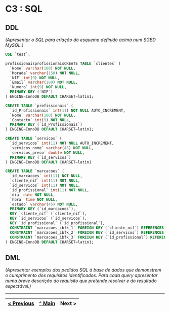 # C3 : SQL

## DDL

_(Apresentar o SQL para criação do esquema definido acima num SGBD MySQL.)_


```sql
USE `test`;

profissionaisprofissionaisCREATE TABLE `clientes` (
  `Nome` varchar(100) NOT NULL,
  `Morada` varchar(150) NOT NULL,
  `NIF` int(9) NOT NULL,
  `Email` varchar(100) NOT NULL,
  `Numero` int(9) NOT NULL,
  PRIMARY KEY (`NIF`)
) ENGINE=InnoDB DEFAULT CHARSET=latin1;

CREATE TABLE `profissionais` (
  `id_Profissionais` int(11) NOT NULL AUTO_INCREMENT,
  `Nome` varchar(100) NOT NULL,
  `Contacto` int(9) NOT NULL,
  PRIMARY KEY (`id_Profissionais`)
) ENGINE=InnoDB DEFAULT CHARSET=latin1;

CREATE TABLE `servicos` (
  `id_servicos` int(11) NOT NULL AUTO_INCREMENT,
  `servicos_nome` varchar(45) NOT NULL,
  `servicos_preco` double NOT NULL,
  PRIMARY KEY (`id_servicos`)
) ENGINE=InnoDB DEFAULT CHARSET=latin1

CREATE TABLE `marcacoes` (
  `id_marcacoes` int(11) NOT NULL,
  `cliente_nif` int(11) NOT NULL,
  `id_servicos` int(11) NOT NULL,
  `id_profissional` int(11) NOT NULL,
  `dia` date NOT NULL,
  `hora` time NOT NULL,
  `estado` varchar(45) NOT NULL,
  PRIMARY KEY (`id_marcacoes`),
  KEY `cliente_nif` (`cliente_nif`),
  KEY `id_servicos` (`id_servicos`),
  KEY `id_profissional` (`id_profissional`),
  CONSTRAINT `marcacoes_ibfk_1` FOREIGN KEY (`cliente_nif`) REFERENCES `clientes` (`NIF`),
  CONSTRAINT `marcacoes_ibfk_2` FOREIGN KEY (`id_servicos`) REFERENCES `servicos` (`id_servicos`),
  CONSTRAINT `marcacoes_ibfk_3` FOREIGN KEY (`id_profissional`) REFERENCES `profissionais` (`id_Profissionais`)
) ENGINE=InnoDB DEFAULT CHARSET=latin1;

```

## DML

_(Apresentar exemplos dos pedidos SQL à base de dados que demonstrem o cumprimento dos requisitos identificados. Para cada query apresentar numa breve descrição do requisito que pretende resolver e do resultado espectável.)_

---
[< Previous](rebd04.md) | [^ Main](https://github.com/exemploTrabalho/reportSIBD/) | Next >
:--- | :---: | ---: 
